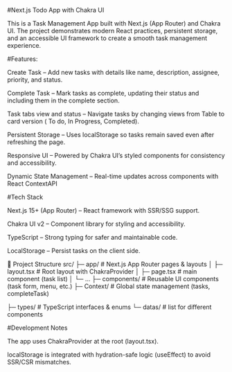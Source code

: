 #Next.js Todo App with Chakra UI

This is a Task Management App built with Next.js (App Router) and Chakra UI. The project demonstrates modern React practices, persistent storage, and an accessible UI framework to create a smooth task management experience.

 #Features:

Create Task – Add new tasks with details like name, description, assignee, priority, and status.

Complete Task – Mark tasks as complete, updating their status and including them in the complete section.

Task tabs view and status – Navigate tasks by changing views from Table to card version ( To do, In Progress, Completed).

Persistent Storage – Uses localStorage so tasks remain saved even after refreshing the page.

Responsive UI – Powered by Chakra UI’s styled components for consistency and accessibility.

Dynamic State Management  – Real-time updates across components with React ContextAPI


#Tech Stack

Next.js 15+ (App Router) – React framework with SSR/SSG support.

Chakra UI v2 – Component library for styling and accessibility.

TypeScript – Strong typing for safer and maintainable code.

LocalStorage – Persist tasks on the client side.


📂 Project Structure
src/
 ├─ app/              # Next.js App Router pages & layouts
 │   ├─ layout.tsx    # Root layout with ChakraProvider
 │   ├─ page.tsx      # main component (task list)
 │   └─ ...
 ├─ components/       # Reusable UI components (task form, menu, etc.)
 ├─ Context/            # Global state management (tasks, completeTask)

 ├─ types/            # TypeScript interfaces & enums
 └─ datas/            # list for different components

#Development Notes

The app uses ChakraProvider at the root (layout.tsx).

localStorage is integrated with hydration-safe logic (useEffect) to avoid SSR/CSR mismatches.



